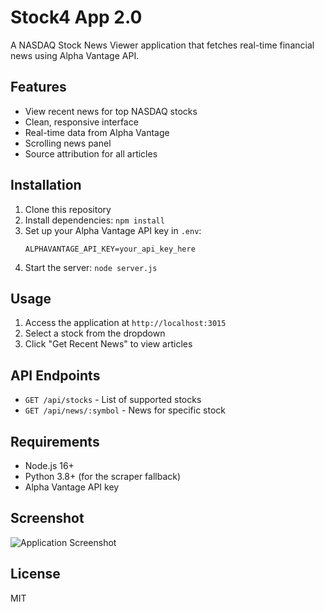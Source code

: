 # Stock4 App 2.0

A NASDAQ Stock News Viewer application that fetches real-time financial news using Alpha Vantage API.

## Features
- View recent news for top NASDAQ stocks
- Clean, responsive interface
- Real-time data from Alpha Vantage
- Scrolling news panel
- Source attribution for all articles

## Installation
1. Clone this repository
2. Install dependencies: `npm install`
3. Set up your Alpha Vantage API key in `.env`:
   ```
   ALPHAVANTAGE_API_KEY=your_api_key_here
   ```
4. Start the server: `node server.js`

## Usage
1. Access the application at `http://localhost:3015`
2. Select a stock from the dropdown
3. Click "Get Recent News" to view articles

## API Endpoints
- `GET /api/stocks` - List of supported stocks
- `GET /api/news/:symbol` - News for specific stock

## Requirements
- Node.js 16+
- Python 3.8+ (for the scraper fallback)
- Alpha Vantage API key

## Screenshot
![Application Screenshot](./public/screenshot.png)

## License
MIT